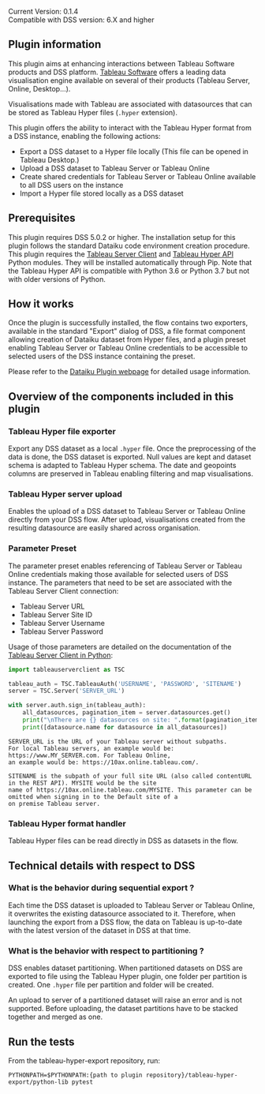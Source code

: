 Current Version: 0.1.4 <br>
Compatible with DSS version: 6.X and higher<br>

## Plugin information

This plugin aims at enhancing interactions between Tableau Software products and DSS platform. [Tableau Software](https://tableau.com) offers a leading data visualisation engine available on several of their products (Tableau Server, Online, Desktop...).

Visualisations made with Tableau are associated with datasources that can be stored as Tableau Hyper files (`.hyper` extension). 

This plugin offers the ability to interact with the Tableau Hyper format from a DSS instance, enabling the following actions:

* Export a DSS dataset to a Hyper file locally (This file can be opened in Tableau Desktop.)
* Upload a DSS dataset to Tableau Server or Tableau Online
* Create shared credentials for Tableau Server or Tableau Online available to all DSS users on the instance
* Import a Hyper file stored locally as a DSS dataset

## Prerequisites

This plugin requires DSS 5.0.2 or higher. The installation setup for this plugin follows the standard Dataiku code environment creation procedure. This plugin requires the [Tableau Server Client](https://tableau.github.io/server-client-python/) and 
[Tableau Hyper API](https://help.tableau.com/current/api/hyper_api/en-us/index.html) Python modules. They will be installed automatically through Pip. Note that the Tableau Hyper API is compatible with Python 3.6 or Python 3.7 but not with older versions of Python.

## How it works  

Once the plugin is successfully installed, the flow contains two exporters, available in the standard "Export" dialog of DSS, a file format component allowing creation of Dataiku dataset from Hyper files, and a plugin preset enabling Tableau Server or Tableau Online credentials to be accessible to selected users of the DSS instance containing the preset.

Please refer to the [Dataiku Plugin webpage](https://www.dataiku.com/product/plugins/tableau-hyper-export/) for detailed usage information.

## Overview of the components included in this plugin

### Tableau Hyper file exporter

Export any DSS dataset as a local `.hyper` file. Once the preprocessing of the data is done, the DSS dataset is exported. Null values are kept and dataset schema is adapted to Tableau Hyper schema. The date and geopoints columns are preserved in Tableau enabling filtering and map visualisations.

### Tableau Hyper server upload

Enables the upload of a DSS dataset to Tableau Server or Tableau Online directly from your DSS flow. After upload, visualisations created from the resulting datasource are easily shared across organisation.

### Parameter Preset

The parameter preset enables referencing of Tableau Server or Tableau Online credentials making those available for selected users of DSS instance. The parameters that need to be set are associated with the Tableau Server Client connection: 

* Tableau Server URL
* Tableau Server Site ID
* Tableau Server Username
* Tableau Server Password

Usage of those parameters are detailed on the documentation of the 
[Tableau Server Client in Python](https://tableau.github.io/server-client-python/docs/):

 
```python
import tableauserverclient as TSC

tableau_auth = TSC.TableauAuth('USERNAME', 'PASSWORD', 'SITENAME')
server = TSC.Server('SERVER_URL')

with server.auth.sign_in(tableau_auth):
    all_datasources, pagination_item = server.datasources.get()
    print("\nThere are {} datasources on site: ".format(pagination_item.total_available))
    print([datasource.name for datasource in all_datasources])
```

```text
SERVER_URL is the URL of your Tableau server without subpaths. 
For local Tableau servers, an example would be: https://www.MY_SERVER.com. For Tableau Online, 
an example would be: https://10ax.online.tableau.com/.

SITENAME is the subpath of your full site URL (also called contentURL in the REST API). MYSITE would be the site 
name of https://10ax.online.tableau.com/MYSITE. This parameter can be omitted when signing in to the Default site of a 
on premise Tableau server.

```

### Tableau Hyper format handler

Tableau Hyper files can be read directly in DSS as datasets in the flow. 

## Technical details with respect to DSS

### What is the behavior during sequential export ?

Each time the DSS dataset is uploaded to Tableau Server or Tableau Online, it overwrites the existing datasource associated to it. Therefore, when launching the export from a DSS flow, the data on Tableau is up-to-date with the latest version of the dataset in DSS at that time.

### What is the behavior with respect to partitioning ?

DSS enables dataset partitioning. When partitioned datasets on DSS are exported to file using the Tableau Hyper plugin, one folder per partition is created. One `.hyper` file per partition and folder will be created.

An upload to server of a partitioned dataset will raise an error and is not supported. Before uploading, the dataset partitions have to be stacked together and merged as one. 

## Run the tests

From the tableau-hyper-export repository, run:
```shell script
PYTHONPATH=$PYTHONPATH:{path to plugin repository}/tableau-hyper-export/python-lib pytest
```
